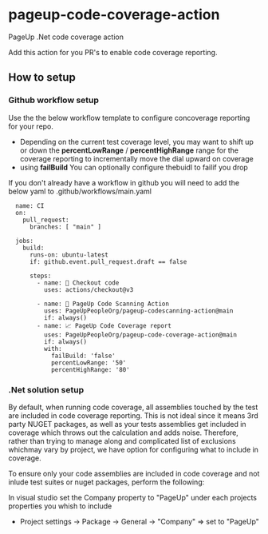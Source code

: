 # pageup-code-coverage-action
PageUp .Net code coverage action

Add this action for you PR's to enable code coverage reporting.

## How to setup 


### Github workflow setup

Use the the below workflow template to configure concoverage reporting for your repo.
- Depending on the current test coverage level, you may want to shift up or down the **percentLowRange**  / **percentHighRange** range for the coverage reporting to incrementally move the dial upward on coverage
- using **failBuild** You can optionally configure thebuidl to failif you drop

If you don't already have a workflow in github you will need to add the below yaml to .github/workflows/main.yaml

```
  name: CI
  on:
    pull_request:
      branches: [ "main" ]

  jobs:
    build:
      runs-on: ubuntu-latest
      if: github.event.pull_request.draft == false

      steps:
        - name: 🛒 Checkout code
          uses: actions/checkout@v3

        - name: 🔐 PageUp Code Scanning Action
          uses: PageUpPeopleOrg/pageup-codescanning-action@main      
          if: always()
        - name: 📈 PageUp Code Coverage report
          uses: PageUpPeopleOrg/pageup-code-coverage-action@main      
          if: always()
          with:
            failBuild: 'false'
            percentLowRange: '50'
            percentHighRange: '80'
```

### .Net solution setup

By default, when running code coverage, all assemblies touched by the test are included in code coverage reporting.
This is not ideal since it means 3rd party NUGET packages, as well as your tests assemblies get included in coverage which throws out the calculation and adds noise.
Therefore, rather than trying to manage along and complicated list of exclusions whichmay vary by project, we have option for configuring what to include in coverage.

To ensure only your code assemblies are included in code coverage and not inlude test suites or nuget packages, perform the following:

In visual studio set the Company property to "PageUp" under each projects properties you whish to include 
 - Project settings ->  Package -> General -> "Company"  => set to "PageUp"
